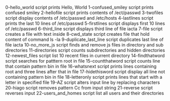 0-hello_world script prints Hello, World
1-confused_smiley script prints confused smiley
2-hellofile script prints contents of /ect/passwd
3-twofiles script display contents of /etc/passwd and /etc/hosts
4-lastlines script prints the last 10 lines of /etc/passwd
5-firstlines script displays first 10 lines of /etc/passwd
6-third_line script displays third line of file iacta
7-file script creates a file with text inside
8-cwd_state script creates file that hold content of command ls -la
9-duplicate_last_line script duplicates last line of file iacta
10-no_more_js script finds and remove js files in directory and sub directories
11-directories script counts subdirectories and hidden directories
12-newest_files script list 10 recent files in current directory
14-findthatword script searches for patttern root in file
15-countthatword script counts line that contain pattern bin in file
16-whatsnext script prints lines containing root and three lines after that in file
17-hidethisword script display all line not containing pattern bin in file
18-letteronly script prints lines that start with a letter in specified file
19-AZ script alters input line by replacing characters
20-hiago script removes pattern Cc from input string
21-reverse script reverses input
22-users_and_homes script list all users and their directories
